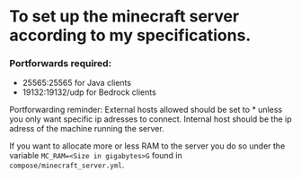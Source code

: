 # To set up the minecraft server according to my specifications.

### Portforwards required:

* 25565:25565 for Java clients
* 19132:19132/udp for Bedrock clients 

Portforwarding reminder: External hosts allowed should be set to * unless you only want specific ip adresses to connect. Internal host should be the ip adress of the machine running the server. 

If you want to allocate more or less RAM to the server you do so under the variable `MC_RAM=<Size in gigabytes>G` found in `compose/minecraft_server.yml`.
